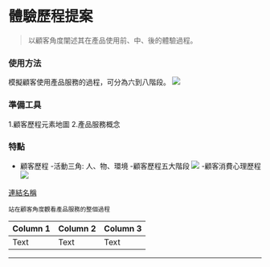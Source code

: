# 體驗歷程提案

 > 以顧客角度闡述其在產品使用前、中、後的體驗過程。





### 使用方法
模擬顧客使用產品服務的過程，可分為六到八階段。
![](https://i.imgur.com/tEYqMYH.jpg)








### 準備工具
  1.顧客歷程元素地圖
  2.產品服務概念







### 特點
- 顧客歷程
      -活動三角: 人、物、環境
      -顧客歷程五大階段
      ![](https://i.imgur.com/T883Ipz.jpg)
      -顧客消費心理歷程
      ![](https://i.imgur.com/G8g8xtk.jpg)

[連結名稱](https://網址)

```
站在顧客角度觀看產品服務的整個過程

```

| Column 1 | Column 2 | Column 3 |
| -------- | -------- | -------- |
| Text     | Text     | Text     |

---